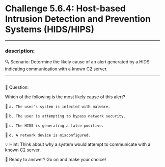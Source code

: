 # **Challenge 5.6.4: Host-based Intrusion Detection and Prevention Systems (HIDS/HIPS)**

---

### **description:**

🔍 Scenario: Determine the likely cause of an alert generated by a HIDS indicating communication with a known C2 server.

---
```plaintext

```
🤔 Question:

Which of the following is the most likely cause of this alert?

🔘 ```a. The user's system is infected with malware.```

🔘 ```b. The user is attempting to bypass network security.```

🔘 ```c. The HIDS is generating a false positive.```

🔘 ```d. A network device is misconfigured.```

💡 Hint: Think about why a system would attempt to communicate with a known C2 server.

🚀 Ready to answer? Go on and make your choice!